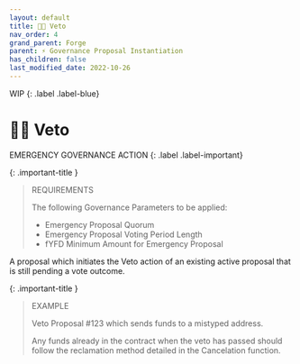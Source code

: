```yaml
---
layout: default
title: 👎🏽 Veto
nav_order: 4
grand_parent: Forge
parent: ⚡ Governance Proposal Instantiation
has_children: false
last_modified_date: 2022-10-26
---
```


WIP
{: .label .label-blue}

# 👎🏽 Veto

EMERGENCY GOVERNANCE ACTION
{: .label .label-important}

{: .important-title }
> REQUIREMENTS
>
> The following Governance Parameters to be applied:
> * Emergency Proposal Quorum
> * Emergency Proposal Voting Period Length
> * fYFD Minimum Amount for Emergency Proposal

A proposal which initiates the Veto action of an existing active proposal that is still pending a vote outcome.

{: .important-title }
> EXAMPLE
>
> Veto Proposal #123 which sends funds to a mistyped address.
> 
> Any funds already in the contract when the veto has passed should follow the reclamation method detailed in the Cancelation function.